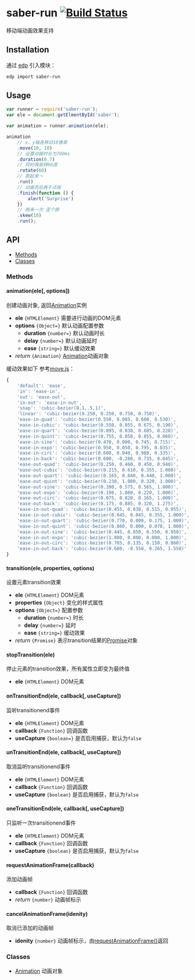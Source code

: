 saber-run [![Build Status](https://travis-ci.org/ecomfe/saber-run.png?branch=master)](https://travis-ci.org/ecomfe/saber-run)
===

移动端动画效果支持

## Installation

通过 [edp](https://github.com/ecomfe/edp) 引入模块：

```sh
edp import saber-run
```

## Usage

```js
var runner = require('saber-run');
var ele = document.getElmentById('saber');

var animation = runner.animation(ele);

animation
    // x、y轴各移动10像素
    .move(10, 10)
    // 设置动画时长为700ms
    .duration(0.7)
    // 同时再旋转60度
    .rotate(60)
    // 跑起来～
    .run()
    // 动画完后再干点啥
    .finish(function () {
        alert('Surprise')
    })
    // 再来一次 歪个脖
    .skew(10)
    .run();
```

## API

* [Methods](#methods)
* [Classes](#classes)

### Methods

#### animation(ele[, options])

创建动画对象, 返回[Animation](doc/animation.md)实例

* **ele** `{HTMLElement}` 需要进行动画的DOM元素
* **options** `{Object=}` 默认动画配置参数
    * **duration** `{number=}` 默认动画时长
    * **delay** `{number=}` 默认动画延时
    * **ease** `{string=}` 默认缓动效果
* _return_ `{Animation}` [Animation](doc/animation.md)动画对象

缓动效果如下 参考[move.js](https://github.com/visionmedia/move.js)：

```js
{
    'default': 'ease',
    'in': 'ease-in',
    'out': 'ease-out',
    'in-out': 'ease-in-out',
    'snap': 'cubic-bezier(0,1,.5,1)',
    'linear': 'cubic-bezier(0.250, 0.250, 0.750, 0.750)',
    'ease-in-quad': 'cubic-bezier(0.550, 0.085, 0.680, 0.530)',
    'ease-in-cubic': 'cubic-bezier(0.550, 0.055, 0.675, 0.190)',
    'ease-in-quart': 'cubic-bezier(0.895, 0.030, 0.685, 0.220)',
    'ease-in-quint': 'cubic-bezier(0.755, 0.050, 0.855, 0.060)',
    'ease-in-sine': 'cubic-bezier(0.470, 0.000, 0.745, 0.715)',
    'ease-in-expo': 'cubic-bezier(0.950, 0.050, 0.795, 0.035)',
    'ease-in-circ': 'cubic-bezier(0.600, 0.040, 0.980, 0.335)',
    'ease-in-back': 'cubic-bezier(0.600, -0.280, 0.735, 0.045)',
    'ease-out-quad': 'cubic-bezier(0.250, 0.460, 0.450, 0.940)',
    'ease-out-cubic': 'cubic-bezier(0.215, 0.610, 0.355, 1.000)',
    'ease-out-quart': 'cubic-bezier(0.165, 0.840, 0.440, 1.000)',
    'ease-out-quint': 'cubic-bezier(0.230, 1.000, 0.320, 1.000)',
    'ease-out-sine': 'cubic-bezier(0.390, 0.575, 0.565, 1.000)',
    'ease-out-expo': 'cubic-bezier(0.190, 1.000, 0.220, 1.000)',
    'ease-out-circ': 'cubic-bezier(0.075, 0.820, 0.165, 1.000)',
    'ease-out-back': 'cubic-bezier(0.175, 0.885, 0.320, 1.275)',
    'ease-in-out-quad': 'cubic-bezier(0.455, 0.030, 0.515, 0.955)',
    'ease-in-out-cubic': 'cubic-bezier(0.645, 0.045, 0.355, 1.000)',
    'ease-in-out-quart': 'cubic-bezier(0.770, 0.000, 0.175, 1.000)',
    'ease-in-out-quint': 'cubic-bezier(0.860, 0.000, 0.070, 1.000)',
    'ease-in-out-sine': 'cubic-bezier(0.445, 0.050, 0.550, 0.950)',
    'ease-in-out-expo': 'cubic-bezier(1.000, 0.000, 0.000, 1.000)',
    'ease-in-out-circ': 'cubic-bezier(0.785, 0.135, 0.150, 0.860)',
    'ease-in-out-back': 'cubic-bezier(0.680, -0.550, 0.265, 1.550)'
}
```

#### transition(ele, properties, options)

设置元素transition效果

* **ele** `{HTMLElement}` DOM元素
* **properties** `{Object}` 变化的样式属性
* **options** `{Object=}` 配置参数
    * **duration** `{number=}` 时长
    * **delay** `{number=}` 延时
    * **ease** `{string=}` 缓动效果
* _return_ `{Promise}` 表示transition结果的[Promise](https://github.com/ecomfe/saber-promise)对象

#### stopTransition(ele)

停止元素的transition效果，所有属性立即变为最终值

* **ele** `{HTMLElement}` DOM元素

#### onTransitionEnd(ele, callback[, useCapture])

监听transitionend事件

* **ele** `{HTMLElement}` DOM元素
* **callback** `{Function}` 回调函数
* **useCapture** `{boolean=}` 是否启用捕获，默认为`false`

#### unTransitionEnd(ele, callback[, useCapture])

取消监听transitionend事件

* **ele** `{HTMLElement}` DOM元素
* **callback** `{Function}` 回调函数
* **useCapture** `{boolean}` 是否启用捕获，默认为`false`

#### oneTransitionEnd(ele, callback[, useCapture])

只监听一次transitionend事件

* **ele** `{HTMLElement}` DOM元素
* **callback** `{Function}` 回调函数
* **useCapture** `{boolean}` 是否启用捕获，默认为`false`

#### requestAnimationFrame(callback)

添加动画帧

* **callback** `{Function}` 回调函数
* _return_ `{number}` 动画帧标示

#### cancelAnimationFrame(idenity)

取消已添加的动画帧

* **idenity** `{number}` 动画帧标示，由[requestAnimationFrame()](#requestanimationframecallback)返回

### Classes

* [Animation](doc/animation.md) 动画对象
